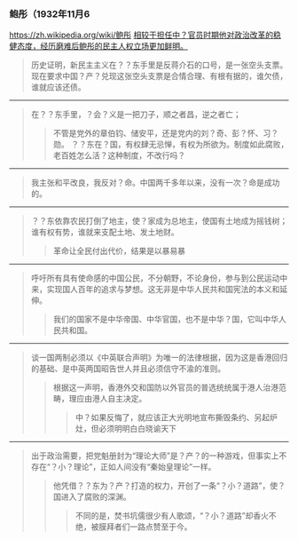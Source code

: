 ### 鲍彤（1932年11月6
https://zh.wikipedia.org/wiki/鲍彤
<u>相较于担任中？官员时期他对政治改革的稳健态度，经历磨难后鲍彤的民主人权立场更加鲜明。</u>
>历史证明，新民主主义在？？东手里是反蒋介石的口号，是一张空头支票。现在要求中国？产？兑现这张空头支票是合情合理、有根有据的，谁欠债，谁就应该还债。
---
>在？？东手里，？会？义是一把刀子，顺之者昌，逆之者亡；
>>不管是党外的章伯钧、储安平，还是党内的刘？奇、彭？怀、习？勋。
>>？？东在？国，有权肆无忌惮，有权为所欲为。制度如此腐败，老百姓怎么活？这种制度，不改行吗？
---
>我主张和平改良，我反对？命。中国两千多年以来，没有一次？命是成功的。
---
>？？东依靠农民打倒了地主，使？家成为总地主，使国有土地成为摇钱树；谁有权有势，谁就来支配土地、发土地财。
>>革命让全民付出代价，结果是以暴易暴
---
>呼吁所有具有使命感的中国公民，不分朝野，不论身份，参与到公民运动中来，实现国人百年的追求与梦想。这无非是中华人民共和国宪法的本义和延伸。
>>我们的国家不是中华帝国、中华官国，也不是中华？国，它叫中华人民共和国。
---
>谈一国两制必须以《中英联合声明》为唯一的法律根据，因为这是香港回归的基础、是中英两国昭告世人并且必须信守不渝的准则。
>>根据这一声明，香港外交和国防以外官员的普选统统属于港人治港范畴，理应由港人自主决定。
>>>中？如果反悔了，就应该正大光明地宣布撕毁条约、另起炉灶，但必须明明白白晓谕天下
---
>出于政治需要，把党魁册封为“理论大师”是？产？的一种游戏，但事实上不存在“？小？理论”，正如人间没有“秦始皇理论”一样。
>>他凭借？？东为？产？打造的权力，开创了一条“？小？道路”，使？国进入了腐败的深渊。
>>>不同的是，焚书坑儒很少有人歌颂，“？小？道路”却香火不绝，被膜拜者们一路点赞至于今。